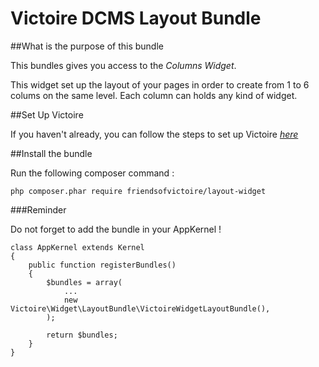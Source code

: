 Victoire DCMS Layout Bundle
============

##What is the purpose of this bundle

This bundles gives you access to the *Columns Widget*.

This widget set up the layout of your pages in order to create from 1 to 6 colums on the same level.
Each column can holds any kind of widget.

##Set Up Victoire

If you haven't already, you can follow the steps to set up Victoire *[here](https://github.com/Victoire/victoire/blob/master/setup.md)*

##Install the bundle

Run the following composer command :

    php composer.phar require friendsofvictoire/layout-widget

###Reminder

Do not forget to add the bundle in your AppKernel !

    class AppKernel extends Kernel
    {
        public function registerBundles()
        {
            $bundles = array(
                ...
                new Victoire\Widget\LayoutBundle\VictoireWidgetLayoutBundle(),
            );

            return $bundles;
        }
    }
